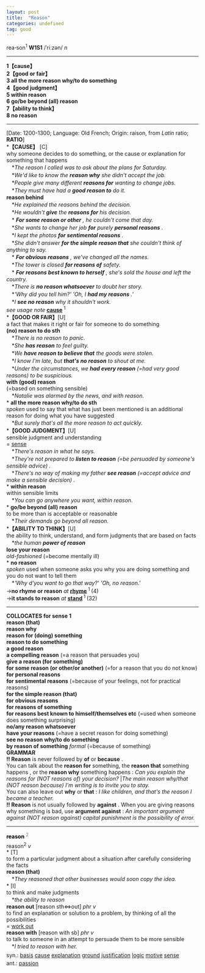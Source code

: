 ```yaml
---
layout: post
title:  "Reason"
categories: undefined
tag: good
---
```

<DIV style="MARGIN: 0px 0px 5px">rea<B>·</B>son<SUP>1</SUP> <B>W1S1</B> /ˈriːzən/ <I>n</I>
<HR>
<B>1【cause】</B><BR><B>2【good or fair】</B><BR><B>3 all the more reason why/to do something</B><BR><B>4【good judgment】</B><BR><B>5 within reason</B><BR><B>6 go/be beyond (all) reason</B><BR><B>7【ability to think】</B><BR><B>8 no reason</B>
<HR>
[Date: 1200-1300; Language: Old French; Origin: raison, from <I>Latin</I> ratio; <B>RATIO</B>]<BR>*<B>【CAUSE】</B> [C] <BR>why someone decides to do something, or the cause or explanation for something that happens<BR>　*<I>The reason I called was to ask about the plans for Saturday.</I><BR>　*<I>We'd like to know the <B>reason why</B> she didn't accept the job.</I><BR>　*<I>People give many different <B>reasons for</B> wanting to change jobs.</I><BR>　*<I>They must have had a <B>good reason to</B> do it.</I><BR><B>reason behind</B><BR>　*<I>He explained the reasons behind the decision.</I><BR>　*<I>He wouldn't <B>give</B> the <B>reasons for</B> his decision.</I><BR>　*<I> <B>For some reason or other</B> , he couldn't come that day.</I><BR>　*<I>She wants to change her job <B>for</B> purely <B>personal reasons</B> .</I><BR>　*<I>I kept the photos <B>for sentimental reasons</B> .</I><BR>　*<I>She didn't answer <B>for the simple reason that</B> she couldn't think of anything to say.</I><BR>　*<I> <B>For obvious reasons</B> , we've changed all the names.</I><BR>　*<I>The tower is closed <B>for reasons of</B> safety.</I><BR>　*<I> <B>For reasons best known to herself</B> , she's sold the house and left the country.</I><BR>　*<I>There is <B>no reason whatsoever</B> to doubt her story.</I><BR>　*<I>'Why did you tell him?' 'Oh, I <B>had my reasons</B> .'</I><BR>　*<I>I <B>see no reason</B> why it shouldn't work.</I><BR><I>see usage note</I> <B><A href="{{ site.baseurl }}/cause"><U>cause</U></A> </B><SUP>1 </SUP><BR>*<B>【GOOD OR FAIR】</B>[U]<BR>a fact that makes it right or fair for someone to do something<BR><B>(no) reason to do sth</B><BR>　*<I>There is no reason to panic.</I><BR>　*<I>She <B>has reason</B> to feel guilty.</I><BR>　*<I>We <B>have reason to believe that</B> the goods were stolen.</I><BR>　*<I>I know I'm late, but <B>that's no reason</B> to shout at me.</I><BR>　*<I>Under the circumstances, we <B>had every reason</B> (=had very good reasons) to be suspicious.</I><BR><B>with (good) reason</B><BR>(=based on something sensible)<BR>　*<I>Natalie was alarmed by the news, and with reason.</I><BR>* <B>all the more reason why/to do sth</B><BR><I>spoken</I> used to say that what has just been mentioned is an additional reason for doing what you have suggested<BR>　*<I>But surely that's all the more reason to act quickly.</I><BR>*<B>【GOOD JUDGMENT】</B>[U]<BR>sensible judgment and understanding<BR>= <A href="{{ site.baseurl }}/sense"><U>sense</U></A><BR>　*<I>There's reason in what he says.</I><BR>　*<I>They're not prepared to <B>listen to reason</B> (=be persuaded by someone's sensible advice) .</I><BR>　*<I>There's no way of making my father <B>see reason</B> (=accept advice and make a sensible decision) .</I><BR>* <B>within reason</B><BR>within sensible limits<BR>　*<I>You can go anywhere you want, within reason.</I><BR>* <B>go/be beyond (all) reason</B><BR>to be more than is acceptable or reasonable<BR>　*<I>Their demands go beyond all reason.</I><BR>*<B>【ABILITY TO THINK】</B>[U]<BR>the ability to think, understand, and form judgments that are based on facts<BR>　*<I>the human <B>power of reason</B> </I><BR><B>lose your reason</B><BR><I>old-fashioned</I> (=become mentally ill) <BR>* <B>no reason</B><BR><I>spoken</I> used when someone asks you why you are doing something and you do not want to tell them<BR>　*<I>'Why d'you want to go that way?' 'Oh, no reason.'</I><BR>→<B>no rhyme or reason</B> <I>at</I> <B><A href="{{ site.baseurl }}/rhyme"><U>rhyme</U></A> </B><SUP>1 </SUP>(4)<BR>→<B>it stands to reason</B> <I>at</I> <B><A href="{{ site.baseurl }}/stand"><U>stand</U></A> </B><SUP>1 </SUP>(32)
<HR>
<B>COLLOCATES for sense 1</B> <BR><B>reason (that)</B> <BR><B>reason why</B> <BR><B>reason for (doing) something</B> <BR><B>reason to do something</B> <BR><B>a good reason</B> <BR><B>a compelling reason</B> (=a reason that persuades you) <BR><B>give a reason (for something)</B> <BR><B>for some reason (or other/or another)</B> (=for a reason that you do not know) <BR><B>for personal reasons</B> <BR><B>for sentimental reasons</B> (=because of your feelings, not for practical reasons) <BR><B>for the simple reason (that)</B> <BR><B>for obvious reasons</B> <BR><B>for reasons of something</B> <BR><B>for reasons best known to himself/themselves etc</B> (=used when someone does something surprising) <BR><B>no/any reason whatsoever</B> <BR><B>have your reasons</B> (=have a secret reason for doing something) <BR><B>see no reason why/to do something</B> <BR><B>by reason of something</B> <I>formal</I> (=because of something) <BR><B>GRAMMAR</B> <BR><B>!! Reason</B> is never followed by <B>of</B> or <B>because</B> . <BR>You can talk about the <B>reason for</B> something, the <B>reason that</B> something happens , or the <B>reason why</B> something happens : <I>Can you explain the reasons for (NOT reasons of) your decision?</I> |<I>The main reason why/that (NOT reason because) I'm writing is to invite you to stay.</I> <BR>You can also leave out <B>why</B> or <B>that</B> : <I>I like children, and that's the reason I became a teacher.</I> <BR><B>!! Reason</B> is not usually followed by <B>against</B> . When you are giving reasons why something is bad, use <B>argument against</B> : <I>An important argument against (NOT reason against) capital punishment is the possibility of error.</I>
<HR>
</DIV>
<DIV style="COLOR: #808080; MARGIN: 0px 0px 5px; LINE-HEIGHT: normal"><SPAN style="FONT-SIZE: 10.5pt; COLOR: #000000; LINE-HEIGHT: normal"><B>reason</B></SPAN> <SUP style="FONT-SIZE: 83%; LINE-HEIGHT: normal">2</SUP> </DIV>
<DIV style="MARGIN: 0px 0px 5px">reason<SUP>2</SUP> <I>v</I> <BR>* [T] <BR>to form a particular judgment about a situation after carefully considering the facts<BR><B>reason (that)</B><BR>　*<I>They reasoned that other businesses would soon copy the idea.</I><BR>* [I] <BR>to think and make judgments<BR>　*<I>the ability to reason</I><BR><B>reason out</B> [reason sth⇔out] <I>phr v</I><BR>to find an explanation or solution to a problem, by thinking of all the possibilities<BR>= <A href="{{ site.baseurl }}/work%20out"><U>work out</U></A><BR><B>reason with</B> [reason with sb] <I>phr v</I><BR>to talk to someone in an attempt to persuade them to be more sensible<BR>　*<I>I tried to reason with her.</I></DIV>
<DIV style="MARGIN: 0px 0px 5px">
<DIV style="MARGIN: 4px 0px">syn.: <A href="{{ site.baseurl }}/basis"><U>basis</U></A> <A href="{{ site.baseurl }}/cause"><U>cause</U></A> <A href="{{ site.baseurl }}/explanation"><U>explanation</U></A> <A href="{{ site.baseurl }}/ground"><U>ground</U></A> <A href="{{ site.baseurl }}/justification"><U>justification</U></A> <A href="{{ site.baseurl }}/logic"><U>logic</U></A> <A href="{{ site.baseurl }}/motive"><U>motive</U></A> <A href="{{ site.baseurl }}/sense"><U>sense</U></A></DIV>
<DIV style="MARGIN: 4px 0px">ant.: <A href="{{ site.baseurl }}/passion"><U>passion</U></A></DIV></DIV>
